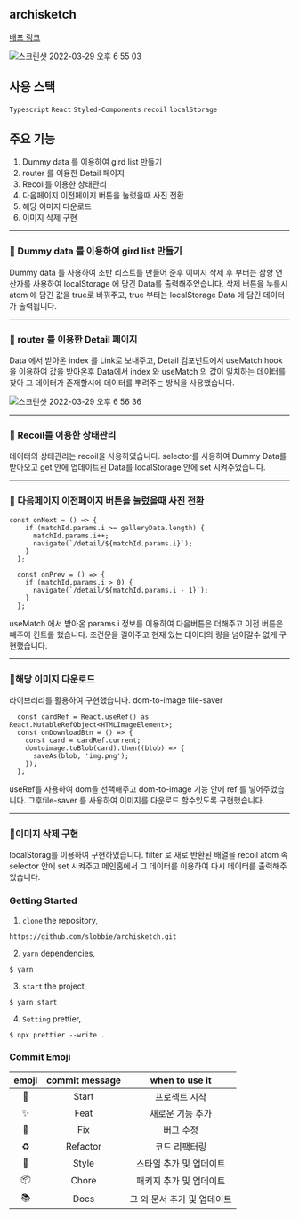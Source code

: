 ## archisketch

[배포 링크](https://slobbie.github.io/archisketch/)

![스크린샷 2022-03-29 오후 6 55 03](https://user-images.githubusercontent.com/86298255/160585751-a50d8592-bd06-4bc3-a00e-660387bab349.png)

## 사용 스택

`Typescript` `React` `Styled-Components` `recoil` `localStorage`

## 주요 기능

1. Dummy data 를 이용하여 gird list 만들기
2. router 를 이용한 Detail 페이지
3. Recoil를 이용한 상태관리
4. 다음페이지 이전페이지 버튼을 눌렀을때 사진 전환
5. 해당 이미지 다운로드
6. 이미지 삭제 구현

---

### 📎 Dummy data 를 이용하여 gird list 만들기

Dummy data 를 사용하여 초반 리스트를 만들어 준후
이미지 삭제 후 부터는 삼항 연산자를 사용하여 localStorage 에 담긴 Data를 출력해주었습니다.
삭제 버튼을 누를시 atom 에 담긴 값을 true로 바꿔주고,
true 부터는 localStorage Data 에 담긴 데이터가 출력됩니다.

---

### 📎 router 를 이용한 Detail 페이지

Data 에서 받아온 index 를 Link로 보내주고,
Detail 컴포넌트에서 useMatch hook 을 이용하여 값을 받아온후
Data에서 index 와 useMatch 의 값이 일치하는 데이터를 찾아 그 데이터가 존재할시에 데이터를 뿌려주는 방식을 사용했습니다.

![스크린샷 2022-03-29 오후 6 56 36](https://user-images.githubusercontent.com/86298255/160585986-c30574ab-8f09-442c-9188-079b4c99e34b.png)

---

### 📎 Recoil를 이용한 상태관리

데이터의 상태관리는 recoil을 사용하였습니다.
selector를 사용하여 Dummy Data를 받아오고 get 안에 업데이트된 Data를 localStorage 안에 set 시켜주었습니다.

---

### 📎 다음페이지 이전페이지 버튼을 눌렀을때 사진 전환

```
const onNext = () => {
    if (matchId.params.i >= galleryData.length) {
      matchId.params.i++;
      navigate(`/detail/${matchId.params.i}`);
    }
  };

  const onPrev = () => {
    if (matchId.params.i > 0) {
      navigate(`/detail/${matchId.params.i - 1}`);
    }
  };
```

useMatch 에서 받아온 params.i 정보를 이용하여 다음버튼은 더해주고
이전 버튼은 빼주어 컨트롤 했습니다.
조건문을 걸어주고 현재 있는 데이터의 량을 넘어갈수 없게 구현했습니다.

---

### 📎해당 이미지 다운로드

라이브러리를 활용하여 구현했습니다.
dom-to-image
file-saver

```
  const cardRef = React.useRef() as React.MutableRefObject<HTMLImageElement>;
  const onDownloadBtn = () => {
    const card = cardRef.current;
    domtoimage.toBlob(card).then((blob) => {
      saveAs(blob, 'img.png');
    });
  };
```

useRef를 사용하여 dom을 선택해주고
dom-to-image 기능 안에 ref 를 넣어주었습니다.
그후file-saver 를 사용하여 이미지를 다운로드 할수있도록 구현했습니다.

---

### 📎이미지 삭제 구현

localStorag를 이용하여 구현하였습니다.
filter 로 새로 반환된 배열을 recoil atom 속 selector 안에 set 시켜주고
메인홈에서 그 데이터를 이용하여 다시 데이터를 출력해주었습니다.

### Getting Started

1. `clone` the repository,

```
https://github.com/slobbie/archisketch.git
```

2. `yarn` dependencies,

```
$ yarn
```

3. `start` the project,

```
$ yarn start
```

4. `Setting` prettier,

```
$ npx prettier --write .
```

### Commit Emoji

|   emoji    | commit message |       when to use it        |
| :--------: | :------------: | :-------------------------: |
|   :tada:   |     Start      |        프로젝트 시작        |
| :sparkles: |      Feat      |      새로운 기능 추가       |
|   :bug:    |      Fix       |          버그 수정          |
| :recycle:  |    Refactor    |        코드 리팩터링        |
| :lipstick: |     Style      |   스타일 추가 및 업데이트   |
| :package:  |     Chore      |   패키지 추가 및 업데이트   |
|  :books:   |      Docs      | 그 외 문서 추가 및 업데이트 |

### <br/>

###
